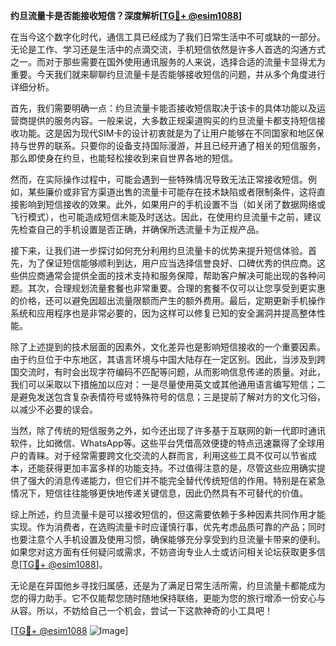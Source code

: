 **约旦流量卡是否能接收短信？深度解析[[TG💪+ @esim1088](https://t.me/s/esim1088)]**

在当今这个数字化时代，通信工具已经成为了我们日常生活中不可或缺的一部分。无论是工作、学习还是生活中的点滴交流，手机短信依然是许多人首选的沟通方式之一。而对于那些需要在国外使用通讯服务的人来说，选择合适的流量卡显得尤为重要。今天我们就来聊聊约旦流量卡是否能够接收短信的问题，并从多个角度进行详细分析。

首先，我们需要明确一点：约旦流量卡能否接收短信取决于该卡的具体功能以及运营商提供的服务内容。一般来说，大多数正规渠道购买的约旦流量卡都支持短信接收功能。这是因为现代SIM卡的设计初衷就是为了让用户能够在不同国家和地区保持与世界的联系。只要你的设备支持国际漫游，并且已经开通了相关的短信服务，那么即使身在约旦，也能轻松接收到来自世界各地的短信。

然而，在实际操作过程中，可能会遇到一些特殊情况导致无法正常接收短信。例如，某些廉价或非官方渠道出售的流量卡可能存在技术缺陷或者限制条件，这将直接影响到短信接收的效果。此外，如果用户的手机设置不当（如关闭了数据网络或飞行模式），也可能造成短信未能及时送达。因此，在使用约旦流量卡之前，建议先检查自己的手机设置是否正确，并确保所选流量卡为正规产品。

接下来，让我们进一步探讨如何充分利用约旦流量卡的优势来提升短信体验。首先，为了保证短信能够顺利到达，用户应当选择信誉良好、口碑优秀的供应商。这些供应商通常会提供全面的技术支持和服务保障，帮助客户解决可能出现的各种问题。其次，合理规划流量套餐也非常重要。合理的套餐不仅可以让您享受到更实惠的价格，还可以避免因超出流量限额而产生的额外费用。最后，定期更新手机操作系统和应用程序也是非常必要的，因为这样可以修复已知的安全漏洞并提高整体性能。

除了上述提到的技术层面的因素外，文化差异也是影响短信接收的一个重要因素。由于约旦位于中东地区，其语言环境与中国大陆存在一定区别。因此，当涉及到跨国交流时，有时会出现字符编码不匹配等问题，从而影响信息传递的质量。对此，我们可以采取以下措施加以应对：一是尽量使用英文或其他通用语言编写短信；二是避免发送包含复杂表情符号或特殊符号的信息；三是提前了解对方的文化习俗，以减少不必要的误会。

当然，除了传统的短信服务之外，如今还出现了许多基于互联网的新一代即时通讯软件，比如微信、WhatsApp等。这些平台凭借高效便捷的特点迅速赢得了全球用户的青睐。对于经常需要跨文化交流的人群而言，利用这些工具不仅可以节省成本，还能获得更加丰富多样的功能支持。不过值得注意的是，尽管这些应用确实提供了强大的消息传递能力，但它们并不能完全替代传统短信的作用。特别是在紧急情况下，短信往往能够更快地传递关键信息，因此仍然具有不可替代的价值。

综上所述，约旦流量卡是可以接收短信的，但这需要依赖于多种因素共同作用才能实现。作为消费者，在选购流量卡时应谨慎行事，优先考虑品质可靠的产品；同时也要注意个人手机设置及使用习惯，确保能够充分享受到约旦流量卡带来的便利。如果您对这方面有任何疑问或需求，不妨咨询专业人士或访问相关论坛获取更多信息[[TG💪+ @esim1088](https://t.me/s/esim1088)]。

无论是在异国他乡寻找归属感，还是为了满足日常生活所需，约旦流量卡都能成为您的得力助手。它不仅能帮您随时随地保持联络，更能为您的旅行增添一份安心与从容。所以，不妨给自己一个机会，尝试一下这款神奇的小工具吧！

[[TG💪+ @esim1088](https://t.me/s/esim1088) ![Image](https://i.postimg.cc/4NQfJmqS/Snipaste-2025-05-13-00-14-12.png)]